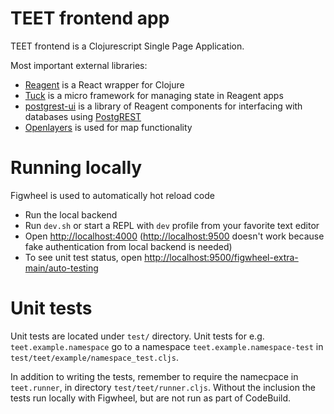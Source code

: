 # TEET frontend app

TEET frontend is a Clojurescript Single Page Application.

Most important external libraries:
- [Reagent](https://github.com/reagent-project/reagent) is a React
  wrapper for Clojure
- [Tuck](https://github.com/tatut/tuck) is a micro framework for
  managing state in Reagent apps
- [postgrest-ui](https://github.com/tatut/postgrest-ui) is a library
  of Reagent components for interfacing with databases using
  [PostgREST](http://postgrest.org)
- [Openlayers](https://openlayers.org/) is used for map functionality

# Running locally

Figwheel is used to automatically hot reload code
- Run the local backend
- Run `dev.sh` or start a REPL with `dev` profile from your favorite text editor
- Open [http://localhost:4000](http://localhost:4000)
  ([http://localhost:9500](http://localhost:9500) doesn't work because
  fake authentication from local backend is needed)
- To see unit test status, open
  [http://localhost:9500/figwheel-extra-main/auto-testing](http://localhost:9500/figwheel-extra-main/auto-testing)

# Unit tests

Unit tests are located under `test/` directory. Unit tests for
e.g. `teet.example.namespace` go to a namespace
`teet.example.namespace-test` in
`test/teet/example/namespace_test.cljs`.

In addition to writing the tests, remember to require the namecpace in
`teet.runner`, in directory `test/teet/runner.cljs`. Without the
inclusion the tests run locally with Figwheel, but are not run as part
of CodeBuild.
